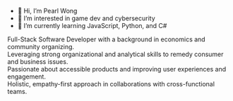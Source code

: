 - 👋 Hi, I’m Pearl Wong
- 👀 I’m interested in game dev and cybersecurity
- 🌱 I’m currently learning JavaScript, Python, and C#

Full-Stack Software Developer with a background in economics and community organizing.   
Leveraging strong organizational and analytical skills to remedy consumer and business issues.   
Passionate about accessible products and improving user experiences and engagement.   
Holistic, empathy-first approach in collaborations with cross-functional teams.
